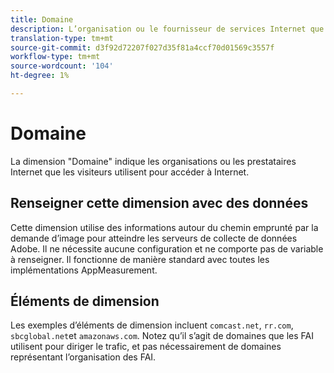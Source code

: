 ```yaml
---
title: Domaine
description: L’organisation ou le fournisseur de services Internet que le visiteur utilise pour accéder à Internet.
translation-type: tm+mt
source-git-commit: d3f92d72207f027d35f81a4ccf70d01569c3557f
workflow-type: tm+mt
source-wordcount: '104'
ht-degree: 1%

---
```



# Domaine

La dimension &quot;Domaine&quot; indique les organisations ou les prestataires Internet que les visiteurs utilisent pour accéder à Internet.

## Renseigner cette dimension avec des données

Cette dimension utilise des informations autour du chemin emprunté par la demande d’image pour atteindre les serveurs de collecte de données Adobe. Il ne nécessite aucune configuration et ne comporte pas de variable à renseigner. Il fonctionne de manière standard avec toutes les implémentations AppMeasurement.

## Éléments de dimension

Les exemples d’éléments de dimension incluent `comcast.net`, `rr.com`, `sbcglobal.net`et `amazonaws.com`. Notez qu’il s’agit de domaines que les FAI utilisent pour diriger le trafic, et pas nécessairement de domaines représentant l’organisation des FAI.
